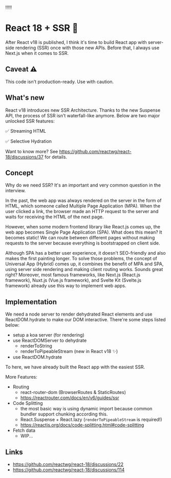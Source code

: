 !!!!!

# React 18 + SSR 💪

After React v18 is published, I think it's time to build React app with server-side rendering (SSR) once with those new APIs. Before that, I always use Next.js when it comes to SSR.

## Caveat ⚠️

This code isn't production-ready. Use with caution.

## What's new

React v18 introduces new SSR Architecture. Thanks to the new Suspense API, the process of SSR isn't waterfall-like anymore. Below are two major unlocked SSR features:

✅ Streaming HTML

✅ Selective Hydration

Want to know more? See https://github.com/reactwg/react-18/discussions/37 for details.

## Concept

Why do we need SSR? It's an important and very common question in the interview.

In the past, the web app was always rendered on the server in the form of HTML, which someone called Multiple Page Application (MPA). When the user clicked a link, the browser made an HTTP request to the server and waits for receiving the HTML of the next page.

However, when some modern frontend library like React.js comes up, the web app becomes Single Page Application (SPA). What does this mean? It becomes static! We can route between different pages without making requests to the server because everything is bootstrapped on client side.

Although SPA has a better user experience, it doesn't SEO-friendly and also makes the first painting longer. To solve those problems, the concept of Universal App (Hybrid) comes up, it combines the benefit of MPA and SPA, using server side rendering and making client routing works. Sounds great right? Moreover, most famous frameworks, like Next.js (React.js framework), Nuxt.js (Vue.js framework), and Svelte Kit (Svelte.js framework) already use this way to implement web apps.

## Implementation

We need a node server to render dehydrated React elements and use ReactDOM.hydrate to make our DOM interactive. There're some steps listed below:

- setup a koa server (for rendering)
- use ReactDOMServer to dehydrate
  - renderToString
  - renderToPipeableStream (new in React v18 ✨)
- use ReactDOM.hydrate

To here, we have already built the React app with the easiest SSR.

More Features:

- Routing
  - react-router-dom (BrowserRoutes & StaticRoutes)
  - https://reactrouter.com/docs/en/v6/guides/ssr
- Code Splitting
  - the most basic way is using dynamic import because common bundler support chunking according this.
  - React.Suspense + React.lazy (`renderToPipeableStream` is required!)
  - https://reactjs.org/docs/code-splitting.html#code-splitting
- Fetch data
  - WIP...

## Links

- https://github.com/reactwg/react-18/discussions/22
- https://github.com/reactwg/react-18/discussions/114
